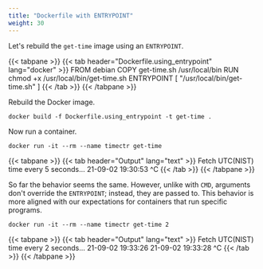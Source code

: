 ```yaml
---
title: "Dockerfile with ENTRYPOINT"
weight: 30
---
```


Let's rebuild the `get-time` image using an `ENTRYPOINT`.

<!-- markdownlint-disable -->
{{< tabpane >}}
{{< tab header="Dockerfile.using_entrypoint" lang="docker" >}}
FROM debian
COPY get-time.sh /usr/local/bin
RUN chmod +x /usr/local/bin/get-time.sh
ENTRYPOINT [ "/usr/local/bin/get-time.sh" ]
{{< /tab >}}
{{< /tabpane >}}
<!-- markdownlint-restore -->

Rebuild the Docker image.

```text
docker build -f Dockerfile.using_entrypoint -t get-time .
```

Now run a container.

```text
docker run -it --rm --name timectr get-time
```

<!-- markdownlint-disable -->
{{< tabpane >}}
{{< tab header="Output" lang="text" >}}
Fetch UTC(NIST) time every 5 seconds...
21-09-02 19:30:53
^C
{{< /tab >}}
{{< /tabpane >}}
<!-- markdownlint-restore -->

So far the behavior seems the same. However, unlike with `CMD`, arguments
don't override the `ENTRYPOINT`; instead, they are passed to. This behavior is
more aligned with our expectations for containers that run specific programs.

```text
docker run -it --rm --name timectr get-time 2
```

<!-- markdownlint-disable -->
{{< tabpane >}}
{{< tab header="Output" lang="text" >}}
Fetch UTC(NIST) time every 2 seconds...
21-09-02 19:33:26
21-09-02 19:33:28
^C
{{< /tab >}}
{{< /tabpane >}}
<!-- markdownlint-restore -->
